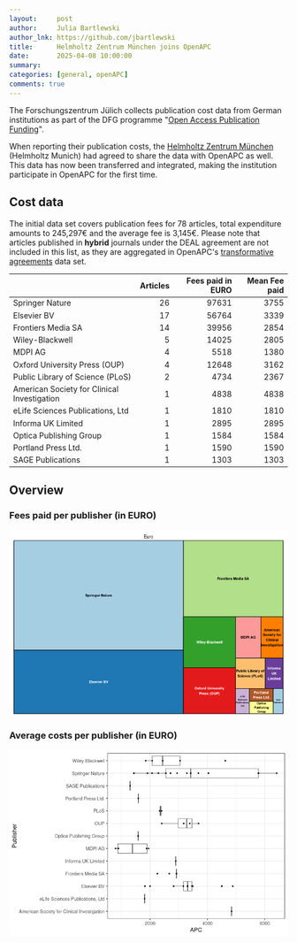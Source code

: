 ```yaml
---
layout:     post
author:     Julia Bartlewski
author_lnk: https://github.com/jbartlewski
title:      Helmholtz Zentrum München joins OpenAPC
date:       2025-04-08 10:00:00
summary:    
categories: [general, openAPC]
comments: true
---
```





The Forschungszentrum Jülich collects publication cost data from German institutions as part of the DFG programme "[Open Access Publication Funding](https://www.fz-juelich.de/en/zb/open-science/open-access/monitoring-dfg-oa-publication-funding)".

When reporting their publication costs, the [Helmholtz Zentrum München](https://www.helmholtz-munich.de/en/) (Helmholtz Munich) had agreed to share the data with OpenAPC as well. This data has now been transferred and integrated, making the institution participate in OpenAPC for the first time.

## Cost data



The initial data set covers publication fees for 78 articles, total expenditure amounts to 245,297€ and the average fee is 3,145€. Please note that articles published in **hybrid** journals under the DEAL agreement are not included in this list, as they are aggregated in OpenAPC's [transformative agreements](https://github.com/OpenAPC/openapc-de/tree/master/data/transformative_agreements) data set.




|                                            | Articles| Fees paid in EURO| Mean Fee paid|
|:-------------------------------------------|--------:|-----------------:|-------------:|
|Springer Nature                             |       26|             97631|          3755|
|Elsevier BV                                 |       17|             56764|          3339|
|Frontiers Media SA                          |       14|             39956|          2854|
|Wiley-Blackwell                             |        5|             14025|          2805|
|MDPI AG                                     |        4|              5518|          1380|
|Oxford University Press (OUP)               |        4|             12648|          3162|
|Public Library of Science (PLoS)            |        2|              4734|          2367|
|American Society for Clinical Investigation |        1|              4838|          4838|
|eLife Sciences Publications, Ltd            |        1|              1810|          1810|
|Informa UK Limited                          |        1|              2895|          2895|
|Optica Publishing Group                     |        1|              1584|          1584|
|Portland Press Ltd.                         |        1|              1590|          1590|
|SAGE Publications                           |        1|              1303|          1303|



## Overview

### Fees paid per publisher (in EURO)

![plot of chunk tree_hmgu_2025_04_08_full](/figure/tree_hmgu_2025_04_08_full-1.png)

###  Average costs per publisher (in EURO)

![plot of chunk box_hmgu_2025_04_08_publisher_full](/figure/box_hmgu_2025_04_08_publisher_full-1.png)
